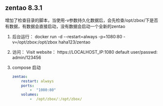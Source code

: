 
zentao 8.3.1
----

增加了检查目录的脚本，当使用-v参数持久化数据后，会先检查/opt/zbox/下是否有数据，有数据会直接启动，没有数据会启动一个全新的zentao


1.  后台运行：
    docker run -d --restart=always -p=1080:80 -v=/opt/zbox:/opt/zbox  haha123/zentao

2.  访问：
       Visit website： https://LOCALHOST_IP:1080 default user/passwd: admin/123456

3.  compose 启动
    ```yaml
    zentao:
        restart: always
        ports:
            -  "1080:80"
        volumes:
    	    -  /opt/zbox/:/opt/zbox/     
    ```
